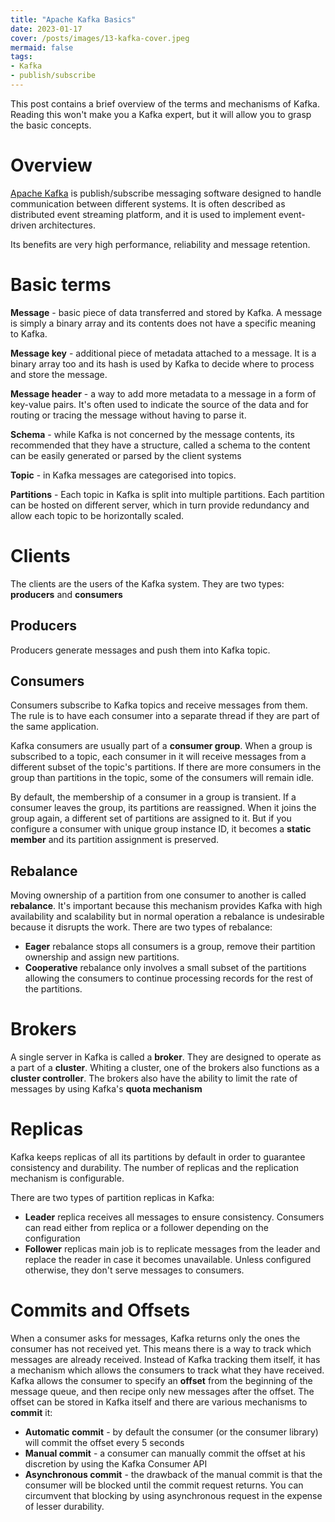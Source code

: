 ```yaml
---
title: "Apache Kafka Basics"
date: 2023-01-17
cover: /posts/images/13-kafka-cover.jpeg
mermaid: false
tags:
- Kafka
- publish/subscribe
---
```


This post contains a brief overview of the terms and mechanisms of Kafka. Reading this won't make you a Kafka expert, but it will allow you to grasp the basic concepts.

# Overview

[Apache Kafka](https://kafka.apache.org/) is publish/subscribe messaging software designed to handle communication between different systems. It is often described as distributed event streaming platform, and it is used to implement event-driven architectures.

Its benefits are very high performance, reliability and message retention.

# Basic terms

**Message** - basic piece of data transferred and stored by Kafka. A message is simply a binary array and its contents does not have a specific meaning to Kafka.

**Message key** - additional piece of metadata attached to a message. It is a binary array too and its hash is used by Kafka to decide where to process and store the message.

**Message header** - a way to add more metadata to a message in a form of key-value pairs. It's often used to indicate the source of the data and for routing or tracing the message without having to parse it.

**Schema** - while Kafka is not concerned by the message contents, its recommended that they have a structure, called a schema to the content can be easily generated or parsed by the client systems

**Topic** - in Kafka messages are categorised into topics.

**Partitions** - Each topic in Kafka is split into multiple partitions. Each partition can be hosted on different server, which in turn provide redundancy and allow each topic to be horizontally scaled.

# Clients

The clients are the users of the Kafka system. They are two types: **producers** and **consumers**

## Producers

Producers generate messages and push them into Kafka topic.

## Consumers

Consumers subscribe to Kafka topics and receive messages from them. The rule is to have each consumer into a separate thread if they are part of the same application. 

Kafka consumers are usually part of a **consumer group**. When a group is subscribed to a topic, each consumer in it will receive messages from a different subset of the topic's partitions. If there are more consumers in the group than partitions in the topic, some of the consumers will remain idle.

By default, the membership of a consumer in a group is transient. If a consumer leaves the group, its partitions are reassigned. When it joins the group again, a different set of partitions are assigned to it. But if you configure a consumer with unique group instance ID, it becomes a **static member** and its partition assignment is preserved. 

## Rebalance

Moving ownership of a partition from one consumer to another is called **rebalance**. It's important because this mechanism provides Kafka with high availability and scalability but in normal operation a rebalance is undesirable because it disrupts the work.
There are two types of rebalance:
- **Eager** rebalance stops all consumers is a group, remove their partition ownership and assign new partitions.
- **Cooperative** rebalance only involves a small subset of the partitions allowing the consumers to continue processing records for the rest of the partitions. 

# Brokers

A single server in Kafka is called a **broker**. They are designed to operate as a part of a **cluster**. Whiting a cluster, one of the brokers also functions as a **cluster controller**. The brokers also have the ability to limit the rate of messages by using Kafka's **quota mechanism**

# Replicas

Kafka keeps replicas of all its partitions by default in order to guarantee consistency and durability. The number of replicas and the replication mechanism is configurable.

There are two types of partition replicas in Kafka:
- **Leader** replica receives all messages to ensure consistency. Consumers can read either from replica or a follower depending on the configuration
- **Follower** replicas main job is to replicate messages from the leader and replace the reader in case it becomes unavailable. Unless configured otherwise, they don't serve messages to consumers.

# Commits and Offsets

When a consumer asks for messages, Kafka returns only the ones the consumer has not received yet. This means there is a way to track which messages are already received. Instead of Kafka tracking them itself, it has a mechanism which allows the consumers to track what they have received. Kafka allows the consumer to specify an **offset** from the beginning of the message queue, and then recipe only new messages after the offset. The offset can be stored in Kafka itself and there are various mechanisms to **commit** it:

- **Automatic commit** - by default the consumer (or the consumer library) will commit the offset every 5 seconds
- **Manual commit** - a consumer can manually commit the offset at his discretion by using the Kafka Consumer API
- **Asynchronous commit** - the drawback of the manual commit is that the consumer will be blocked until the commit request returns. You can circumvent that blocking by using asynchronous request in the expense of lesser durability.







